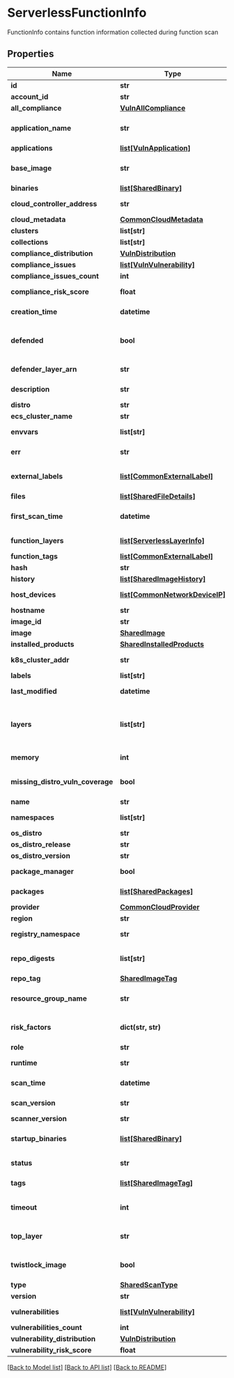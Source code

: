 # ServerlessFunctionInfo

FunctionInfo contains function information collected during function scan

## Properties
Name | Type | Description | Notes
------------ | ------------- | ------------- | -------------
**id** | **str** | ID of the function.  | [optional] 
**account_id** | **str** | Cloud account ID.  | [optional] 
**all_compliance** | [**VulnAllCompliance**](VulnAllCompliance.md) |  | [optional] 
**application_name** | **str** | Name of the application with which the function is associated.  | [optional] 
**applications** | [**list[VulnApplication]**](VulnApplication.md) | Products in the image.  | [optional] 
**base_image** | **str** | Image’s base image name. Used when filtering the vulnerabilities by base images.  | [optional] 
**binaries** | [**list[SharedBinary]**](SharedBinary.md) | Binaries in the image.  | [optional] 
**cloud_controller_address** | **str** | Address of the TAS cloud controller API.  | [optional] 
**cloud_metadata** | [**CommonCloudMetadata**](CommonCloudMetadata.md) |  | [optional] 
**clusters** | **list[str]** | Cluster names.  | [optional] 
**collections** | **list[str]** | Matched function collections.  | [optional] 
**compliance_distribution** | [**VulnDistribution**](VulnDistribution.md) |  | [optional] 
**compliance_issues** | [**list[VulnVulnerability]**](VulnVulnerability.md) | All the compliance issues.  | [optional] 
**compliance_issues_count** | **int** | Number of compliance issues.  | [optional] 
**compliance_risk_score** | **float** | Compliance risk score for the image.  | [optional] 
**creation_time** | **datetime** | Date/time when the image was created.  | [optional] 
**defended** | **bool** | Indicates status of runtime defense. Covers both manually and automatically deployed function defense.  | [optional] 
**defender_layer_arn** | **str** | Prisma Defender Layer ARN, if it exists.  | [optional] 
**description** | **str** | User-provided description of the function.  | [optional] 
**distro** | **str** | Full name of the distribution.  | [optional] 
**ecs_cluster_name** | **str** | ECS cluster name.  | [optional] 
**envvars** | **list[str]** | Function environment variables.  | [optional] 
**err** | **str** | Description of an error that occurred during the scan.  | [optional] 
**external_labels** | [**list[CommonExternalLabel]**](CommonExternalLabel.md) | Kubernetes external labels of all containers running this image.  | [optional] 
**files** | [**list[SharedFileDetails]**](SharedFileDetails.md) | Files in the container.  | [optional] 
**first_scan_time** | **datetime** | Date/time when this image was first scanned (preserved during version updates).  | [optional] 
**function_layers** | [**list[ServerlessLayerInfo]**](ServerlessLayerInfo.md) | Layer ARNs used by this function.  | [optional] 
**function_tags** | [**list[CommonExternalLabel]**](CommonExternalLabel.md) | Cloud provider metadata tags.  | [optional] 
**hash** | **str** | Hash of the function.  | [optional] 
**history** | [**list[SharedImageHistory]**](SharedImageHistory.md) | Docker image history.  | [optional] 
**host_devices** | [**list[CommonNetworkDeviceIP]**](CommonNetworkDeviceIP.md) | Map from host network device name to IP address.  | [optional] 
**hostname** | **str** | Hostname of the scanner.  | [optional] 
**image_id** | **str** | Image ID.  | [optional] 
**image** | [**SharedImage**](SharedImage.md) |  | [optional] 
**installed_products** | [**SharedInstalledProducts**](SharedInstalledProducts.md) |  | [optional] 
**k8s_cluster_addr** | **str** | Endpoint of the Kubernetes API server.  | [optional] 
**labels** | **list[str]** | Image labels.  | [optional] 
**last_modified** | **datetime** | Date/time when the function was last modified.  | [optional] 
**layers** | **list[str]** | Image&#39;s filesystem layers. Each layer is a SHA256 digest of the filesystem diff See: https://windsock.io/explaining-docker-image-ids/.  | [optional] 
**memory** | **int** | Memory size, in MB, configured for the function.  | [optional] 
**missing_distro_vuln_coverage** | **bool** | Indicates if the image OS is covered in the IS (true) or not (false).  | [optional] 
**name** | **str** | Name of the function.  | [optional] 
**namespaces** | **list[str]** | k8s namespaces of all the containers running this image.  | [optional] 
**os_distro** | **str** | Name of the OS distribution.  | [optional] 
**os_distro_release** | **str** | OS distribution release.  | [optional] 
**os_distro_version** | **str** | OS distribution version.  | [optional] 
**package_manager** | **bool** | Indicates if the package manager is installed for the OS.  | [optional] 
**packages** | [**list[SharedPackages]**](SharedPackages.md) | Packages which exist in the image.  | [optional] 
**provider** | [**CommonCloudProvider**](CommonCloudProvider.md) |  | [optional] 
**region** | **str** | Function&#39;s region.  | [optional] 
**registry_namespace** | **str** | IBM cloud namespace to which the image belongs.  | [optional] 
**repo_digests** | **list[str]** | Digests of the image. Used for content trust (notary). Has one digest per tag.  | [optional] 
**repo_tag** | [**SharedImageTag**](SharedImageTag.md) |  | [optional] 
**resource_group_name** | **str** | Name of the resource group to which the resource belongs (only for Azure).  | [optional] 
**risk_factors** | **dict(str, str)** | RiskFactors maps the existence of vulnerability risk factors | [optional] 
**role** | **str** | AWS execution role.  | [optional] 
**runtime** | **str** | Runtime environment for the function (e.g., nodejs).  | [optional] 
**scan_time** | **datetime** | Date/time when the scan of the function was performed.  | [optional] 
**scan_version** | **str** | Defender version that published the image.  | [optional] 
**scanner_version** | **str** | Scanner version.  | [optional] 
**startup_binaries** | [**list[SharedBinary]**](SharedBinary.md) | Binaries which are expected to run when the container is created from this image.  | [optional] 
**status** | **str** | Status of the function (e.g., running).  | [optional] 
**tags** | [**list[SharedImageTag]**](SharedImageTag.md) | Tags associated with the given image.  | [optional] 
**timeout** | **int** | Function execution time at which the function will be terminated.  | [optional] 
**top_layer** | **str** | SHA256 of the image&#39;s last layer that is the last element of the Layers field.  | [optional] 
**twistlock_image** | **bool** | Indicates if the image is a Twistlock image (true) or not (false).  | [optional] 
**type** | [**SharedScanType**](SharedScanType.md) |  | [optional] 
**version** | **str** | Version of the function.  | [optional] 
**vulnerabilities** | [**list[VulnVulnerability]**](VulnVulnerability.md) | CVE vulnerabilities of the image.  | [optional] 
**vulnerabilities_count** | **int** | Total number of vulnerabilities.  | [optional] 
**vulnerability_distribution** | [**VulnDistribution**](VulnDistribution.md) |  | [optional] 
**vulnerability_risk_score** | **float** | Image&#39;s CVE risk score.  | [optional] 

[[Back to Model list]](../README.md#documentation-for-models) [[Back to API list]](../README.md#documentation-for-api-endpoints) [[Back to README]](../README.md)


